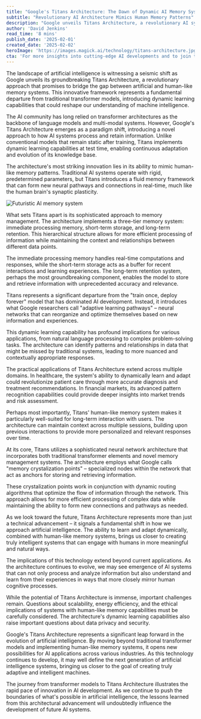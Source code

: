 ```yaml
---
title: "Google's Titans Architecture: The Dawn of Dynamic AI Memory Systems"
subtitle: "Revolutionary AI Architecture Mimics Human Memory Patterns"
description: "Google unveils Titans Architecture, a revolutionary AI system that mimics human-like memory patterns and introduces dynamic learning capabilities. This breakthrough technology implements a three-tier memory system and adaptive learning pathways, marking a significant departure from traditional transformer models."
author: 'David Jenkins'
read_time: '8 mins'
publish_date: '2025-02-01'
created_date: '2025-02-02'
heroImage: 'https://images.magick.ai/technology/titans-architecture.jpg'
cta: 'For more insights into cutting-edge AI developments and to join the conversation about the future of artificial intelligence, connect with us on LinkedIn at MagickAI. Together, we can explore the fascinating evolution of AI technology and its impact on our world.'
---
```


The landscape of artificial intelligence is witnessing a seismic shift as Google unveils its groundbreaking Titans Architecture, a revolutionary approach that promises to bridge the gap between artificial and human-like memory systems. This innovative framework represents a fundamental departure from traditional transformer models, introducing dynamic learning capabilities that could reshape our understanding of machine intelligence.

The AI community has long relied on transformer architectures as the backbone of language models and multi-modal systems. However, Google's Titans Architecture emerges as a paradigm shift, introducing a novel approach to how AI systems process and retain information. Unlike conventional models that remain static after training, Titans implements dynamic learning capabilities at test time, enabling continuous adaptation and evolution of its knowledge base.

The architecture's most striking innovation lies in its ability to mimic human-like memory patterns. Traditional AI systems operate with rigid, predetermined parameters, but Titans introduces a fluid memory framework that can form new neural pathways and connections in real-time, much like the human brain's synaptic plasticity.

![Futuristic AI memory system](https://i.magick.ai/PIXE/1738518234273_magick_img.webp)

What sets Titans apart is its sophisticated approach to memory management. The architecture implements a three-tier memory system: immediate processing memory, short-term storage, and long-term retention. This hierarchical structure allows for more efficient processing of information while maintaining the context and relationships between different data points.

The immediate processing memory handles real-time computations and responses, while the short-term storage acts as a buffer for recent interactions and learning experiences. The long-term retention system, perhaps the most groundbreaking component, enables the model to store and retrieve information with unprecedented accuracy and relevance.

Titans represents a significant departure from the "train once, deploy forever" model that has dominated AI development. Instead, it introduces what Google researchers call "adaptive learning pathways" – neural networks that can reorganize and optimize themselves based on new information and experiences.

This dynamic learning capability has profound implications for various applications, from natural language processing to complex problem-solving tasks. The architecture can identify patterns and relationships in data that might be missed by traditional systems, leading to more nuanced and contextually appropriate responses.

The practical applications of Titans Architecture extend across multiple domains. In healthcare, the system's ability to dynamically learn and adapt could revolutionize patient care through more accurate diagnosis and treatment recommendations. In financial markets, its advanced pattern recognition capabilities could provide deeper insights into market trends and risk assessment.

Perhaps most importantly, Titans' human-like memory system makes it particularly well-suited for long-term interaction with users. The architecture can maintain context across multiple sessions, building upon previous interactions to provide more personalized and relevant responses over time.

At its core, Titans utilizes a sophisticated neural network architecture that incorporates both traditional transformer elements and novel memory management systems. The architecture employs what Google calls "memory crystalization points" – specialized nodes within the network that act as anchors for storing and retrieving information.

These crystalization points work in conjunction with dynamic routing algorithms that optimize the flow of information through the network. This approach allows for more efficient processing of complex data while maintaining the ability to form new connections and pathways as needed.

As we look toward the future, Titans Architecture represents more than just a technical advancement – it signals a fundamental shift in how we approach artificial intelligence. The ability to learn and adapt dynamically, combined with human-like memory systems, brings us closer to creating truly intelligent systems that can engage with humans in more meaningful and natural ways.

The implications of this technology extend beyond current applications. As the architecture continues to evolve, we may see emergence of AI systems that can not only process and analyze information but also understand and learn from their experiences in ways that more closely mirror human cognitive processes.

While the potential of Titans Architecture is immense, important challenges remain. Questions about scalability, energy efficiency, and the ethical implications of systems with human-like memory capabilities must be carefully considered. The architecture's dynamic learning capabilities also raise important questions about data privacy and security.

Google's Titans Architecture represents a significant leap forward in the evolution of artificial intelligence. By moving beyond traditional transformer models and implementing human-like memory systems, it opens new possibilities for AI applications across various industries. As this technology continues to develop, it may well define the next generation of artificial intelligence systems, bringing us closer to the goal of creating truly adaptive and intelligent machines.

The journey from transformer models to Titans Architecture illustrates the rapid pace of innovation in AI development. As we continue to push the boundaries of what's possible in artificial intelligence, the lessons learned from this architectural advancement will undoubtedly influence the development of future AI systems.
